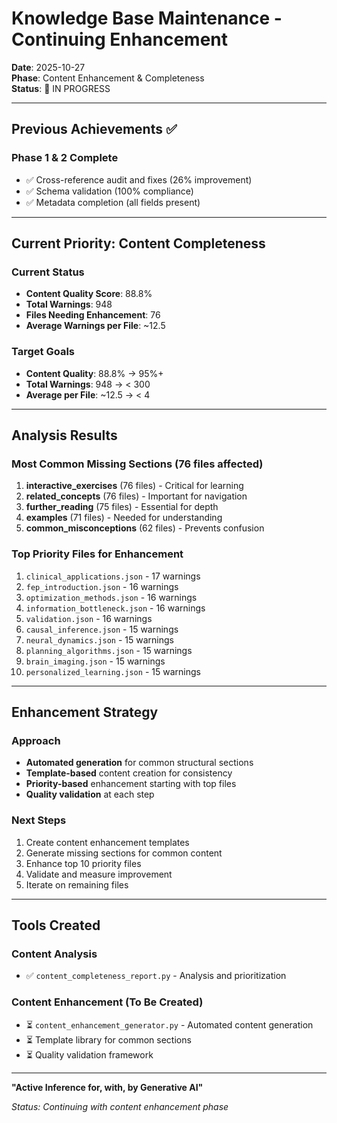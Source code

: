 # Knowledge Base Maintenance - Continuing Enhancement

**Date**: 2025-10-27  
**Phase**: Content Enhancement & Completeness  
**Status**: 🔄 IN PROGRESS

---

## Previous Achievements ✅

### Phase 1 & 2 Complete
- ✅ Cross-reference audit and fixes (26% improvement)
- ✅ Schema validation (100% compliance)
- ✅ Metadata completion (all fields present)

---

## Current Priority: Content Completeness

### Current Status
- **Content Quality Score**: 88.8%
- **Total Warnings**: 948
- **Files Needing Enhancement**: 76
- **Average Warnings per File**: ~12.5

### Target Goals
- **Content Quality**: 88.8% → 95%+
- **Total Warnings**: 948 → < 300
- **Average per File**: ~12.5 → < 4

---

## Analysis Results

### Most Common Missing Sections (76 files affected)

1. **interactive_exercises** (76 files) - Critical for learning
2. **related_concepts** (76 files) - Important for navigation
3. **further_reading** (75 files) - Essential for depth
4. **examples** (71 files) - Needed for understanding
5. **common_misconceptions** (62 files) - Prevents confusion

### Top Priority Files for Enhancement

1. `clinical_applications.json` - 17 warnings
2. `fep_introduction.json` - 16 warnings
3. `optimization_methods.json` - 16 warnings
4. `information_bottleneck.json` - 16 warnings
5. `validation.json` - 16 warnings
6. `causal_inference.json` - 15 warnings
7. `neural_dynamics.json` - 15 warnings
8. `planning_algorithms.json` - 15 warnings
9. `brain_imaging.json` - 15 warnings
10. `personalized_learning.json` - 15 warnings

---

## Enhancement Strategy

### Approach
- **Automated generation** for common structural sections
- **Template-based** content creation for consistency
- **Priority-based** enhancement starting with top files
- **Quality validation** at each step

### Next Steps
1. Create content enhancement templates
2. Generate missing sections for common content
3. Enhance top 10 priority files
4. Validate and measure improvement
5. Iterate on remaining files

---

## Tools Created

### Content Analysis
- ✅ `content_completeness_report.py` - Analysis and prioritization

### Content Enhancement (To Be Created)
- ⏳ `content_enhancement_generator.py` - Automated content generation
- ⏳ Template library for common sections
- ⏳ Quality validation framework

---

**"Active Inference for, with, by Generative AI"**

*Status: Continuing with content enhancement phase*
